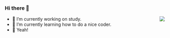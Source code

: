 ### Hi there 👋

<!--
**JaydenHD/JaydenHD** is a ✨ _special_ ✨ repository because its `README.md` (this file) appears on your GitHub profile.

Here are some ideas to get you started:
-->
<img align="right" src="https://github-readme-stats.vercel.app/api?username=jaydenhd&show_icons=true&icon_color=ad0d52&text_color=24292e&bg_color=ffffff&hide_title=true" />

- 🔭 I’m currently working on study.
- 🌱 I’m currently learning how to do a nice coder.
- 👯 Yeah!
